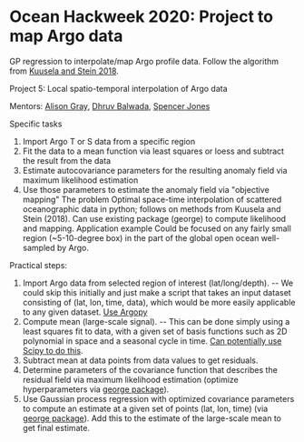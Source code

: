 # Ocean Hackweek 2020: Project to map Argo data
GP regression to interpolate/map Argo profile data. Follow the algorithm from [Kuusela and Stein 2018](https://royalsocietypublishing.org/doi/10.1098/rspa.2018.0400).

Project 5: Local spatio-temporal interpolation of Argo data

Mentors:
[Alison Gray](http://alisonrgray.com/), [Dhruv Balwada](https://github.com/dhruvbalwada/), [Spencer Jones](https://github.com/cspencerjones)

Specific tasks
1. Import Argo T or S data from a specific region
2. Fit the data to a mean function via least squares or loess and subtract the result from the data
3. Estimate autocovariance parameters for the resulting anomaly field via maximum likelihood estimation
4. Use those parameters to estimate the anomaly field via "objective mapping"
The problem
Optimal space-time interpolation of scattered oceanographic data in python; follows on methods from Kuusela and Stein (2018).  Can use existing package (george) to compute likelihood and mapping.
Application example
Could be focused on any fairly small region (~5-10-degree box) in the part of the global open ocean well-sampled by Argo. 

Practical steps:
1. Import Argo data from selected region of interest (lat/long/depth).
-- We could skip this initially and just make a script that takes an input dataset consisting of (lat, lon, time, data), which would be more easily applicable to any given dataset. [Use Argopy](https://argopy.readthedocs.io/en/latest/data_fetching.html)
2.  Compute mean (large-scale signal). 
-- This can be done simply using a least squares fit to data, with a given set of basis functions such as 2D polynomial in space and a seasonal cycle in time. [Can potentially use Scipy to do this](https://docs.scipy.org/doc/scipy/reference/generated/scipy.optimize.curve_fit.html).
3.  Subtract mean at data points from data values to get residuals.
4.  Determine parameters of the covariance function that describes the residual field via maximum likelihood estimation (optimize hyperparameters via [george package](https://george.readthedocs.io/en/latest/)).
5.  Use Gaussian process regression with optimized covariance parameters to compute an estimate at a given set of points (lat, lon, time) (via [george package](https://george.readthedocs.io/en/latest/)). Add this to the estimate of the large-scale mean to get final estimate. 
